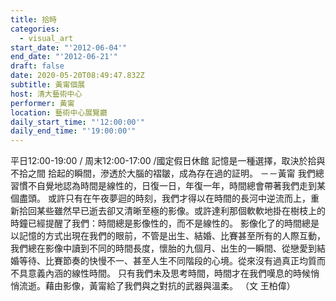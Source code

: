 ```yaml
---
title: 拾時
categories:
  - visual_art
start_date: "'2012-06-04'"
end_date: "'2012-06-21'"
draft: false
date: 2020-05-20T08:49:47.832Z
subtitle: 黃甯個展
host: 清大藝術中心
performer: 黃甯
location: 藝術中心展覽廳
daily_start_time: "'12:00:00'"
daily_end_time: "'19:00:00'"
---
```


平日12:00-19:00 / 周末12:00-17:00 /國定假日休館 記憶是一種選擇，取決於拾與不拾之間 拾起的瞬間，滲透於大腦的褶皺，成為存在過的証明。 －－黃甯 我們總習慣不自覺地認為時間是線性的，日復一日，年復一年，時間總會帶著我們走到某個盡頭。 或許只有在午夜夢迴的時刻，我們才得以在時間的長河中逆流而上，重新拾回某些雖然早已逝去卻又清晰至極的影像。或許達利那個軟軟地掛在樹枝上的時鐘已經提醒了我們：時間總是影像性的，而不是線性的。 影像化了的時間總是以記憶的方式出現在我們的眼前，不管是出生、結婚、比賽甚至所有的人際互動，我們總在影像中讀到不同的時間長度，懷胎的九個月、出生的一瞬間、從戀愛到結婚等待、比賽節奏的快慢不一、甚至人生不同階段的心境。從來沒有過真正均質而不具意義內涵的線性時間。 只有我們未及思考時間，時間才在我們嘆息的時候悄悄流逝。藉由影像，黃甯給了我們與之對抗的武器與溫柔。 （文 王柏偉）